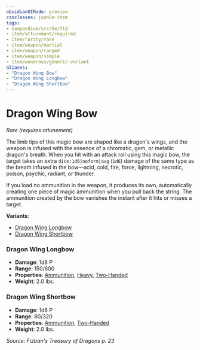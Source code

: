 ```yaml
---
obsidianUIMode: preview
cssclasses: json5e-item
tags:
- compendium/src/5e/ftd
- item/attunement/required
- item/rarity/rare
- item/weapon/martial
- item/weapon/ranged
- item/weapon/simple
- item/wondrous/generic-variant
aliases: 
- "Dragon Wing Bow"
- "Dragon Wing Longbow"
- "Dragon Wing Shortbow"
---
```

# Dragon Wing Bow
*Rare (requires attunement)*  


The limb tips of this magic bow are shaped like a dragon's wings, and the weapon is infused with the essence of a chromatic, gem, or metallic dragon's breath. When you hit with an attack roll using this magic bow, the target takes an extra `dice:1d6|noform|avg` (`1d6`) damage of the same type as the breath infused in the bow—acid, cold, fire, force, lightning, necrotic, poison, psychic, radiant, or thunder.

If you load no ammunition in the weapon, it produces its own, automatically creating one piece of magic ammunition when you pull back the string. The ammunition created by the bow vanishes the instant after it hits or misses a target.

**Variants**:
- [Dragon Wing Longbow](#Dragon%20Wing%20Longbow)
- [Dragon Wing Shortbow](#Dragon%20Wing%20Shortbow)

### Dragon Wing Longbow

- **Damage**: 1d8 P
- **Range**: 150/600
- **Properties**: [Ammunition](2-Mechanics/CLI/rules/item-properties.md#Ammunition), [Heavy](2-Mechanics/CLI/rules/item-properties.md#Heavy), [Two-Handed](2-Mechanics/CLI/rules/item-properties.md#Two-Handed)
- **Weight**: 2.0 lbs.

### Dragon Wing Shortbow

- **Damage**: 1d6 P
- **Range**: 80/320
- **Properties**: [Ammunition](2-Mechanics/CLI/rules/item-properties.md#Ammunition), [Two-Handed](2-Mechanics/CLI/rules/item-properties.md#Two-Handed)
- **Weight**: 2.0 lbs.


*Source: Fizban's Treasury of Dragons p. 23*